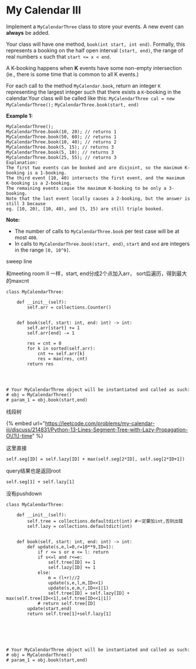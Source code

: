 # My Calendar III



Implement a `MyCalendarThree` class to store your events. A new event can **always** be added.

Your class will have one method, `book(int start, int end)`. Formally, this represents a booking on the half open interval `[start, end)`, the range of real numbers `x` such that `start <= x < end`.

A K-booking happens when **K** events have some non-empty intersection \(ie., there is some time that is common to all K events.\)

For each call to the method `MyCalendar.book`, return an integer `K` representing the largest integer such that there exists a `K`-booking in the calendar.Your class will be called like this: `MyCalendarThree cal = new MyCalendarThree();` `MyCalendarThree.book(start, end)`

**Example 1:**

```text
MyCalendarThree();
MyCalendarThree.book(10, 20); // returns 1
MyCalendarThree.book(50, 60); // returns 1
MyCalendarThree.book(10, 40); // returns 2
MyCalendarThree.book(5, 15); // returns 3
MyCalendarThree.book(5, 10); // returns 3
MyCalendarThree.book(25, 55); // returns 3
Explanation: 
The first two events can be booked and are disjoint, so the maximum K-booking is a 1-booking.
The third event [10, 40) intersects the first event, and the maximum K-booking is a 2-booking.
The remaining events cause the maximum K-booking to be only a 3-booking.
Note that the last event locally causes a 2-booking, but the answer is still 3 because
eg. [10, 20), [10, 40), and [5, 15) are still triple booked.
```

**Note:**

* The number of calls to `MyCalendarThree.book` per test case will be at most `400`.
* In calls to `MyCalendarThree.book(start, end)`, `start` and `end` are integers in the range `[0, 10^9]`.

sweep line

和meeting room II 一样，start, end分成2个点加入arr， sort后遍历，得到最大的maxcnt

```text
class MyCalendarThree:

    def __init__(self):
        self.arr = collections.Counter()
        

    def book(self, start: int, end: int) -> int:
        self.arr[start] += 1
        self.arr[end] -= 1
        
        res = cnt = 0
        for k in sorted(self.arr):
            cnt += self.arr[k]
            res = max(res, cnt)
        return res
        
        


# Your MyCalendarThree object will be instantiated and called as such:
# obj = MyCalendarThree()
# param_1 = obj.book(start,end)
```

线段树

{% embed url="https://leetcode.com/problems/my-calendar-iii/discuss/214831/Python-13-Lines-Segment-Tree-with-Lazy-Propagation-O\(1\)-time" %}

这里直接

```text
self.seg[ID] = self.lazy[ID] + max(self.seg[2*ID], self.seg[2*ID+1])
```

query结果也是返回root 

```text
self.seg[1] + self.lazy[1]
```

没有pushdown

```text
class MyCalendarThree:

    def __init__(self):
        self.tree = collections.defaultdict(int) #一定要加int,否则出错
        self.lazy = collections.defaultdict(int)
        

    def book(self, start: int, end: int) -> int:
        def update(s,e,l=0,r=10**9,ID=1):
            if r <= s or e <= l: return 
            if s<=l and r<=e:
                self.tree[ID] += 1
                self.lazy[ID] += 1
            else:
                m = (l+r)//2
                update(s,e,l,m,ID<<1)
                update(s,e,m,r,ID<<1|1)
                self.tree[ID] = self.lazy[ID] + max(self.tree[ID<<1],self.tree[ID<<1|1])
            # return self.tree[ID]
        update(start,end)
        return self.tree[1]+self.lazy[1]
        
        
        
        


# Your MyCalendarThree object will be instantiated and called as such:
# obj = MyCalendarThree()
# param_1 = obj.book(start,end)
```

